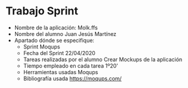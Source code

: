 # Trabajo Sprint

* Nombre de la aplicación: Molk.ffs
* Nombre del alumno Juan Jesús Martínez
* Apartado dónde se especifique:
	* Sprint Moqups
	* Fecha del Sprint 22/04/2020
	* Tareas realizadas por el alumno Crear Mockups de la aplicación
	* Tiempo empleado en cada tarea 1º20'
	* Herramientas usadas Moqups
	* Bibliografía usada https://moqups.com/
